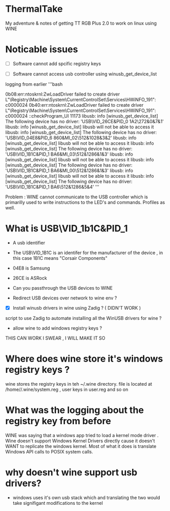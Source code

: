 

# ThermalTake 

My adventure & notes of getting TT RGB Plus 2.0 to work on linux using WINE


# Noticable issues 

- [ ] Software cannot add spcific registry keys 

- [ ] Software cannot access usb controller using winusb\_get\_device\_list

logging from earlier 
'''bash

0b08:err:ntoskrnl:ZwLoadDriver failed to create driver L"\\Registry\\Machine\\System\\CurrentControlSet\\Services\\HWiNFO_191": c0000024
0b40:err:ntoskrnl:ZwLoadDriver failed to create driver L"\\Registry\\Machine\\System\\CurrentControlSet\\Services\\HWiNFO_191": c0000024
::checkProgram_UI 11173
libusb: info [winusb_get_device_list] The following device has no driver: 'USB\VID_26CE&PID_0
1A2\272&0&7&1'
libusb: info [winusb_get_device_list] libusb will not be able to access it
libusb: info [winusb_get_device_list] The following device has no driver: 'USB\VID_04E8&PID_6
860&MI_02\512&1028&3&2'
libusb: info [winusb_get_device_list] libusb will not be able to access it
libusb: info [winusb_get_device_list] The following device has no driver: 'USB\VID_1B1C&PID_1
BA6&MI_03\512&1286&1&3'
libusb: info [winusb_get_device_list] libusb will not be able to access it
libusb: info [winusb_get_device_list] The following device has no driver: 'USB\VID_1B1C&PID_1
BA6&MI_00\512&1286&1&3'
libusb: info [winusb_get_device_list] libusb will not be able to access it
libusb: info [winusb_get_device_list] The following device has no driver: 'USB\VID_1B1C&PID_1
BA6\512&1286&5&4'
'''


Problem : WINE cannot communicate to the USB controller which is primarilly used to write instructions to the LED's and commands. Profiles as well.   

# What is USB\VID_1b1C&PID_1

* A usb identifier 

* The USB\VID_1B1C is an identifer for the manufacturer of the device , in this case 1B1C means "Corsair Components"

* 04E8 is Samsung 

* 26CE is ASRock 

* Can you passthrough the USB devices to WINE 

* Redirect USB devices over network to wine env ? 

- [x] Install winusb drivers in wine using Zadig ? ( DIDN'T WORK )

script to use Zadig to automate installing all the WinUSB drivers for wine ? 

* allow wine to add windows registry keys ?


THIS CAN WORK I SWEAR , I WILL MAKE IT SO 


# Where does wine store it's windows registry keys ? 

wine stores the registry keys in teh ~/.wine directory. file is located at /home/<user>/.wine/system.reg , user keys in user.reg and so on 


# What was the logging about the registry key from before 

WINE was saying that a windows app tried to load a kernel mode driver . Wine doesn't support Windows Kernel Drivers directly cause it doesn't WANT to replicate the windows kernel. Most of what it does is translate Windows API calls to POSIX system 
calls. 


# why doesn't wine support usb drivers? 

* windows uses it's own usb stack which and translating the two would take signifigant modifications to the kernel 



